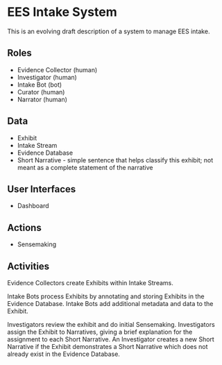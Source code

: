 # EES Intake System

This is an evolving draft description of a system to manage EES intake.

## Roles

- Evidence Collector (human)
- Investigator (human)
- Intake Bot (bot)
- Curator (human)
- Narrator (human)

## Data

- Exhibit
- Intake Stream
- Evidence Database
- Short Narrative - simple sentence that helps classify this exhibit; not meant as a complete statement of the narrative

## User Interfaces

- Dashboard

## Actions

- Sensemaking

## Activities

Evidence Collectors create Exhibits within Intake Streams.

Intake Bots process Exhibits by annotating and storing Exhibits in the Evidence Database.  Intake Bots add additional metadata and data to the Exhibit.

Investigators review the exhibit and do initial Sensemaking. Investigators assign the Exhibit to Narratives, giving a brief explanation for the assignment to each Short Narrative.  An Investigator creates a new Short Narrative if the Exhibit demonstrates a Short Narrative which does not already exist in the Evidence Database.
